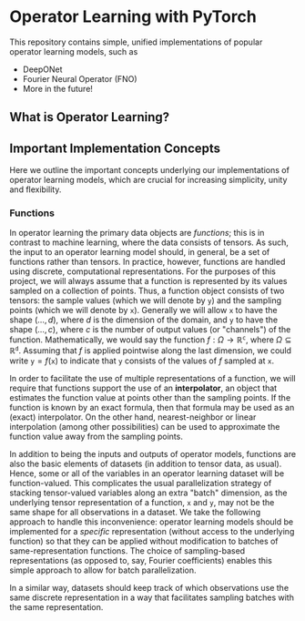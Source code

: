 # Operator Learning with PyTorch

This repository contains simple, unified implementations of popular
operator learning models, such as

- DeepONet
- Fourier Neural Operator (FNO)
- More in the future!

## What is Operator Learning?

## Important Implementation Concepts

Here we outline the important concepts underlying our implementations
of operator learning models, which are crucial for increasing
simplicity, unity and flexibility.

### Functions

In operator learning the primary data objects are *functions*; this
is in contrast to machine learning, where the data consists of tensors.
As such, the input to an operator learning model should, in general, be
a set of functions rather than tensors. In practice, however, functions
are handled using discrete, computational representations. For the
purposes of this project, we will always assume that a function is
represented by its values sampled on a collection of points. Thus, a
function object consists of two tensors: the sample values (which we will
denote by $\texttt{y}$) and the sampling points (which we will denote by
$\texttt{x}$). Generally we will allow $\texttt{x}$ to have the shape 
$(\dots, d)$, where $d$ is the dimension of the domain, and $\texttt{y}$ 
to have the shape $(\dots, c)$, where $c$ is the number of output values (or "channels") of the function.
Mathematically, we would say the function
$f : \Omega \to \mathbb{R}^\texttt{c}$, where 
$\Omega \subseteq \mathbb{R}^\texttt{d}$. Assuming that $f$ is applied
pointwise along the last dimension, we could write
$\texttt{y} = f(\texttt{x})$ to indicate that $\texttt{y}$ consists
of the values of $f$ sampled at $\texttt{x}$.

In order to facilitate the use of multiple representations of a function,
we will require that functions support the use of an **interpolator**,
an object that estimates the function value at points other than the
sampling points. If the function is known by an exact formula, then that
formula may be used as an (exact) interpolator. On the other hand, 
nearest-neighbor or linear interpolation (among other possibilities) can
be used to approximate the function value away from the sampling points.

In addition to being the inputs and outputs of operator models, functions
are also the basic elements of datasets (in addition to tensor data, as
usual). Hence, some or all of the variables in an operator learning
dataset will be function-valued. This complicates the usual parallelization
strategy of stacking tensor-valued variables along an extra "batch"
dimension, as the underlying tensor representation of a function, 
$\texttt{x}$ and $\texttt{y}$, may not be the same shape for all
observations in a dataset. We take the following approach to handle this
inconvenience: operator learning models should be implemented for a 
_specific_ representation (without access to the underlying function)
so that they can be applied without modification to batches of 
same-representation functions. The choice of sampling-based representations
(as opposed to, say, Fourier coefficients) enables
this simple approach to allow for batch parallelization.

In a similar way, datasets should keep track of which observations use
the same discrete representation in a way that facilitates sampling
batches with the same representation.